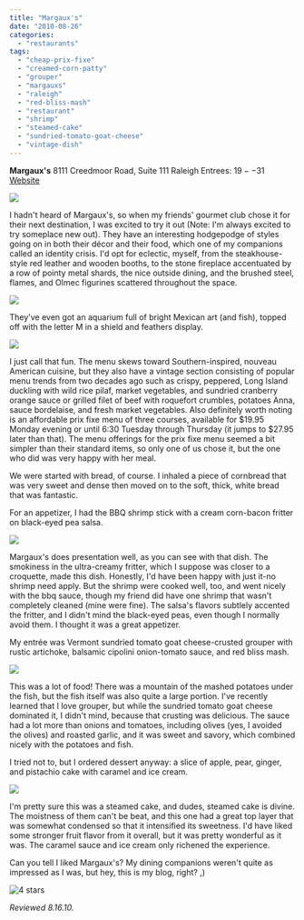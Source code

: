 ```yaml
---
title: "Margaux's"
date: "2010-08-26"
categories:
  - "restaurants"
tags:
  - "cheap-prix-fixe"
  - "creamed-corn-patty"
  - "grouper"
  - "margauxs"
  - "raleigh"
  - "red-bliss-mash"
  - "restaurant"
  - "shrimp"
  - "steamed-cake"
  - "sundried-tomato-goat-cheese"
  - "vintage-dish"
---
```


**Margaux's** 8111 Creedmoor Road, Suite 111 Raleigh Entrees: $19--$31 [Website](http://www.margauxsrestaurant.com/)

![](http://www.thegourmez.com/gourmez/photos/margauxs01.JPG)

I hadn't heard of Margaux's, so when my friends' gourmet club chose it for their next destination, I was excited to try it out (Note: I'm always excited to try someplace new out). They have an interesting hodgepodge of styles going on in both their décor and their food, which one of my companions called an identity crisis. I'd opt for eclectic, myself, from the steakhouse-style red leather and wooden booths, to the stone fireplace accentuated by a row of pointy metal shards, the nice outside dining, and the brushed steel, flames, and Olmec figurines scattered throughout the space.

![](http://www.thegourmez.com/gourmez/photos/margauxs03.JPG)

They've even got an aquarium full of bright Mexican art (and fish), topped off with the letter M in a shield and feathers display.

![](http://www.thegourmez.com/gourmez/photos/margauxs02.JPG)

I just call that fun. The menu skews toward Southern-inspired, nouveau American cuisine, but they also have a vintage section consisting of popular menu trends from two decades ago such as crispy, peppered, Long Island duckling with wild rice pilaf, market vegetables, and sundried cranberry orange sauce or grilled filet of beef with roquefort crumbles, potatoes Anna, sauce bordelaise, and fresh market vegetables. Also definitely worth noting is an affordable prix fixe menu of three courses, available for $19.95 Monday evening or until 6:30 Tuesday through Thursday (it jumps to $27.95 later than that). The menu offerings for the prix fixe menu seemed a bit simpler than their standard items, so only one of us chose it, but the one who did was very happy with her meal.

We were started with bread, of course. I inhaled a piece of cornbread that was very sweet and dense then moved on to the soft, thick, white bread that was fantastic.

For an appetizer, I had the BBQ shrimp stick with a cream corn-bacon fritter on black-eyed pea salsa.

![](http://www.thegourmez.com/gourmez/photos/margauxs04.JPG)

Margaux's does presentation well, as you can see with that dish. The smokiness in the ultra-creamy fritter, which I suppose was closer to a croquette, made this dish. Honestly, I'd have been happy with just it-no shrimp need apply. But the shrimp were cooked well, too, and went nicely with the bbq sauce, though my friend did have one shrimp that wasn't completely cleaned (mine were fine). The salsa's flavors subtlely accented the fritter, and I didn't mind the black-eyed peas, even though I normally avoid them. I thought it was a great appetizer.

My entrée was Vermont sundried tomato goat cheese-crusted grouper with rustic artichoke, balsamic cipolini onion-tomato sauce, and red bliss mash.

![](http://www.thegourmez.com/gourmez/photos/margauxs05.JPG)

This was a lot of food! There was a mountain of the mashed potatoes under the fish, but the fish itself was also quite a large portion. I've recently learned that I love grouper, but while the sundried tomato goat cheese dominated it, I didn't mind, because that crusting was delicious. The sauce had a lot more than onions and tomatoes, including olives (yes, I avoided the olives) and roasted garlic, and it was sweet and savory, which combined nicely with the potatoes and fish.

I tried not to, but I ordered dessert anyway: a slice of apple, pear, ginger, and pistachio cake with caramel and ice cream.

![](http://www.thegourmez.com/gourmez/photos/margauxs06.JPG)

I'm pretty sure this was a steamed cake, and dudes, steamed cake is divine. The moistness of them can't be beat, and this one had a great top layer that was somewhat condensed so that it intensified its sweetness. I'd have liked some stronger fruit flavor from it overall, but it was pretty wonderful as it was. The caramel sauce and ice cream only richened the experience.

Can you tell I liked Margaux's? My dining companions weren't quite as impressed as I was, but hey, this is my blog, right? ,)




<div class="caption">

![4 stars](http://s3.amazonaws.com/thegourmez-wpmedia/2009/02/rating_truffle1.gif "rating_truffle1")</div>


_Reviewed 8.16.10._
